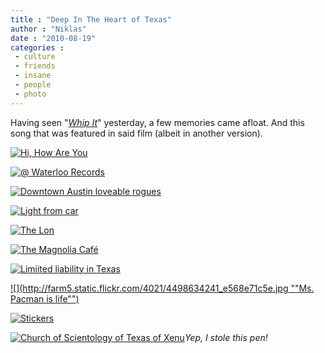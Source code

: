 ```yaml
---
title : "Deep In The Heart of Texas"
author : "Niklas"
date : "2010-08-19"
categories : 
 - culture
 - friends
 - insane
 - people
 - photo
---
```


Having seen "_[Whip It](http://www.imdb.com/title/tt1172233/)_" yesterday, a few memories came afloat. And this song that was featured in said film (albeit in another version).

  

[![](http://farm1.static.flickr.com/171/465693081_2212c9c516.jpg "Hi, How Are You")](http://www.flickr.com/photos/kirstiecat/465693081/)

[![](http://farm4.static.flickr.com/3388/3557949353_925e9aaf23.jpg "@ Waterloo Records")](http://www.flickr.com/photos/willtung/3557949353/)

[![](http://farm5.static.flickr.com/4008/4479375585_25492047b5.jpg "Downtown Austin loveable rogues")](http://www.flickr.com/photos/pivic/4479375585/)

[![](http://farm3.static.flickr.com/2804/4499272530_a40db70c9f.jpg "Light from car")](http://www.flickr.com/photos/pivic/4499272530/)

[![](http://farm3.static.flickr.com/2685/4498634799_b49a860620.jpg "The Lon")](http://www.flickr.com/photos/pivic/4498634799/)

[![](http://farm3.static.flickr.com/2735/4498636291_b5226ab982.jpg "The Magnolia Café")](http://www.flickr.com/photos/pivic/4498636291/)

[![](http://farm5.static.flickr.com/4037/4498635483_4e2ee17665.jpg "Limiited liability in Texas")](http://www.flickr.com/photos/pivic/4498635483/)

[![](http://farm5.static.flickr.com/4021/4498634241_e568e71c5e.jpg ""Ms. Pacman is life"")](http://www.flickr.com/photos/pivic/4498634241/)

[![](http://farm5.static.flickr.com/4006/4498635857_6fb5018468.jpg "Stickers")](http://www.flickr.com/photos/pivic/4498635857/)

[![](http://farm3.static.flickr.com/2745/4499270410_2cb49327a3.jpg "Church of Scientology of Texas of Xenu")](http://www.flickr.com/photos/pivic/4499270410/)_Yep, I stole this pen!_
